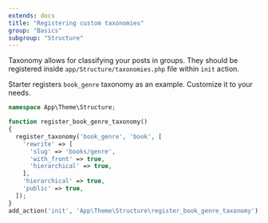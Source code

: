 ```yaml
---
extends: docs
title: "Registering custom taxonomies"
group: "Basics"
subgroup: "Structure"
---
```


Taxonomy allows for classifying your posts in groups. They should be registered inside `app/Structure/taxonomies.php` file within `init` action.

Starter registers `book_genre` taxonomy as an example. Customize it to your needs.

```php
namespace App\Theme\Structure;

function register_book_genre_taxonomy()
{
  register_taxonomy('book_genre', 'book', [
    'rewrite' => [
      'slug' => 'books/genre',
      'with_front' => true,
      'hierarchical' => true,
    ],
    'hierarchical' => true,
    'public' => true,
  ]);
}
add_action('init', 'App\Theme\Structure\register_book_genre_taxonomy');
```
